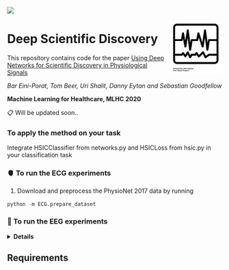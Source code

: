 ![](https://img.shields.io/github/license/tom-beer/deep-scientific-discovery?color=magenta&style=plastic)

<img src="noun_ECG.png" width=125 height=125 align="right">

# Deep Scientific Discovery
This repository contains code for the paper [Using Deep Networks for Scientific Discovery in Physiological Signals](https://linktopaper)

*Bar Eini-Porat, Tom Beer, Uri Shalit, Danny Eytan and Sebastian Goodfellow*

**Machine Learning for Healthcare, MLHC 2020**


📋 Will be updated soon..

### To apply the method on your task
Integrate HSICClassifier from networks.py and HSICLoss from hsic.py in your classification task

### 🫀 To run the ECG experiments
1. Download and preprocess the PhysioNet 2017 data by running
```python
python -m ECG.prepare_dataset
```
### 🧠 To run the EEG experiments
<details>
  <summary><b>Details</b></summary>
    
  - one
  - two
</details>

## Requirements
